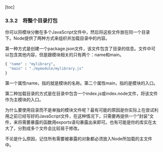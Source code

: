 [toc]

### 3.3.2　将整个目录打包

你可以将模块分散在多个JavaScript文件中，然后将这些文件放在同一个目录下。Node提供了两种方式来组织并加载目录中的内容。

第一种方式是创建一个package.json文件，该文件包含了目录的信息。文件中可以包含其他内容，但是跟模块相关的只有两个：name和main。

```python
{ "name" : "mylibrary",
  "main" : "./mymodule/mylibrary.js"
}
```

第一个属性name，指的就是模块的名称。第二个属性main，指的是模块的入口。

第二种加载目录的方式是在目录中包含一个index.js或index.node文件，将该文件作为主模块的入口。

为什么要使用目录而不是单独的模块文件呢？最有可能的原因是你实际上在尝试利用之前已经写好的JavaScript文件，在这种情况下，只需要再提供一个“封装”文件，来将需要暴露的函数用exports语句暴露出来即可。也有可能是你的库实在太大了，分割成多个文件会比较易于修改。

不论是什么原因，记住所有需要被暴露的对象都必须放入Node所加载的主文件中。

